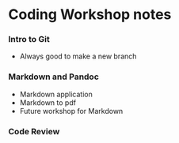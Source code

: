 # Coding Workshop notes

### Intro to Git

- Always good to make a new branch

### Markdown and Pandoc

- Markdown application
- Markdown to pdf
- Future workshop for Markdown

### Code Review
